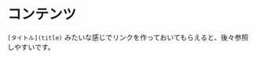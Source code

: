 <!-- TITLE: Microblog.pub関連 -->
<!-- SUBTITLE: Microblog.pubに関するあれこれ -->

# コンテンツ
`[タイトル](title)` みたいな感じでリンクを作っておいてもらえると、後々参照しやすいです。